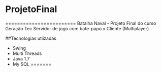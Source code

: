 # ProjetoFinal
========================
Batalha Naval - Projeto Final do curso Geração Tec
Servidor de jogo com bate-papo x Cliente (Multiplayer)

##Tecnologias utiizadas
- Swing
- Multi Threads
- Java 1.7
- My SQL
=======

